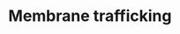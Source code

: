 ---
annotations:
- id: PW:0000004
  parent: regulatory pathway
  type: Pathway Ontology
  value: regulatory pathway
authors:
- Mkutmon
- Elisa
- Eweitz
description: 'The secretory membrane system allows a cell to regulate delivery of
  newly synthesized proteins, carbohydrates, and lipids to the cell surface, a necessity
  for growth and homeostasis. The system is made up of distinct organelles, including
  the endoplasmic reticulum (ER), Golgi complex, plasma membrane, and tubulovesicular
  transport intermediates. These organelles mediate intracellular membrane transport
  between themselves and the cell surface. Membrane traffic within this system flows
  along highly organized directional routes. Secretory cargo is synthesized and assembled
  in the ER and then transported to the Golgi complex for further processing and maturation.
  Upon arrival at the trans Golgi network (TGN),  the cargo is sorted and packaged
  into post-Golgi carriers that move through the cytoplasm to fuse with the cell surface.
  This directional membrane flow is balanced by retrieval pathways that bring membrane
  and selected proteins back to the compartment of origin.Original Pathway at Reactome:
  http://www.reactome.org/PathwayBrowser/#DB=gk_current&FOCUS_SPECIES_ID=48887&FOCUS_PATHWAY_ID=199991'
last-edited: 2021-05-21
organisms:
- Bos taurus
redirect_from:
- /index.php/Pathway:WP3212
- /instance/WP3212
revision: null
schema-jsonld:
- '@context': https://schema.org/
  '@id': https://wikipathways.github.io/pathways/WP3212.html
  '@type': Dataset
  creator:
    '@type': Organization
    name: WikiPathways
  description: 'The secretory membrane system allows a cell to regulate delivery of
    newly synthesized proteins, carbohydrates, and lipids to the cell surface, a necessity
    for growth and homeostasis. The system is made up of distinct organelles, including
    the endoplasmic reticulum (ER), Golgi complex, plasma membrane, and tubulovesicular
    transport intermediates. These organelles mediate intracellular membrane transport
    between themselves and the cell surface. Membrane traffic within this system flows
    along highly organized directional routes. Secretory cargo is synthesized and
    assembled in the ER and then transported to the Golgi complex for further processing
    and maturation. Upon arrival at the trans Golgi network (TGN),  the cargo is sorted
    and packaged into post-Golgi carriers that move through the cytoplasm to fuse
    with the cell surface. This directional membrane flow is balanced by retrieval
    pathways that bring membrane and selected proteins back to the compartment of
    origin.Original Pathway at Reactome: http://www.reactome.org/PathwayBrowser/#DB=gk_current&FOCUS_SPECIES_ID=48887&FOCUS_PATHWAY_ID=199991'
  keywords:
  - ADP
  - AP-1 Complex
  - AP1B1
  - AP1G1
  - AP1M1
  - AP1M2
  - AP1S1
  - AP1S2
  - AP1S3
  - ARCN1
  - ARF1
  - ARFGAP3
  - ARRB1
  - ATP
  - Arf1-GDP
  - Arf1-GTP
  - BLOC-1 Complex
  - BLOC1S1(1-125)
  - BLOC1S3
  - BLOC1S6
  - Bound Cargo
  - CHMP2
  - CHMP2A
  - CHMP2B
  - CHMP3
  - CHMP4
  - CHMP4A
  - CHMP4B
  - CHMP4C
  - CHMP5
  - CHMP6
  - CHMP7
  - CLINT1
  - CLTC-1 [cytosol]
  - CNO
  - COPA
  - COPB1
  - COPB2
  - COPE
  - COPG1
  - COPZ1
  - Cargo
  - Cargo:AP-1:Arf1-GTP:beta-Arrestin-1:Vamp
  - Cargo:AP-1:Beta-arrestin:Clathrin
  - Cargo:AP-1:Beta-arrestin:Vamp:Clathrin
  - Clathrin Triskelion
  - Clathrin light chain
  - Coatomer
  - Coatomer:ARFGAP1
  - Coatomer:Arf1-GDP:GAP
  - Coatomer:Arf1-GTP
  - Coatomer:Arf1-GTP:GAP
  - Coatomer:GAP Lattice
  - Complex
  - DNAJC6
  - DNM2
  - DTNBP1
  - ESCRT-0
  - ESCRT-0/Cargo
  - ESCRT-I
  - ESCRT-I/Cargo
  - ESCRT-II
  - ESCRT-II/Cargo
  - ESCRT-III
  - ESCRT-III/Cargo
  - Endosmal Membrane
  - FTH1(2-183)
  - FTL [cytosol]
  - Ferritin Complex
  - GBF1
  - GDP
  - GDP [cytosol]
  - GLUT4 to the Plasma
  - GTP
  - GTP [cytosol]
  - Gap junction
  - Golgi-associated
  - HGS
  - HSC70:Auxillin
  - HSPA8
  - Lattice
  - Lysosome
  - Lysosome Cargo
  - Lysosome Destined
  - Membrane
  - NAPA
  - PI(3,4,5)P3
  - PREB
  - PUM1
  - Pi
  - Plasma membrane
  - RPS27A
  - SAR1B
  - SEC13
  - SEC23A
  - SEC24A
  - SEC24B
  - SEC24C
  - SEC24D
  - SEC31A
  - SH3D19
  - SH3GL2
  - SNAP23
  - SNF8
  - STAM
  - STAM2
  - STX4
  - Sar1b:GDP Complex
  - Sar1b:GTP Complex
  - Sar1b:GTP:Sec23p:Sec24p
  - Sar1b:GTP:Sec23p:Sec24p:Sec13p:Sec31p
  - Sar1b:Sec23p:Sec24p:Sec13p:Sec31p
  - Sec23p:Sec24p
  - Sec24
  - Secretory granule
  - TSG101
  - TXNDC5
  - Translocation of
  - Triskelion:Dynamin:Endophilin
  - Triskelion:Vamp
  - UBA52
  - UBB
  - UBC(1-76) [endocytic
  - UBC(1-76) [endosome
  - UBC(153-228)
  - UBC(229-304)
  - UBC(305-380)
  - UBC(381-456)
  - UBC(457-532)
  - UBC(533-608)
  - UBC(609-684)
  - UBC(77-152)
  - Ubiquinated and PIP3
  - VAMP2
  - VAMP7
  - VAMP7 [lysosomal
  - VAMP8
  - VPS25
  - VPS28
  - VPS36
  - VPS37A
  - VPS37B [endosome
  - VPS37C
  - VPS37D
  - VPS4A
  - VPS4B
  - VTA1
  - Vamp
  - Vamp2:SNAP23:Syn4
  - Vamp7:SNAP23:Syn4
  - Vamp8:SNAP23:Syn4
  - Vesicle Cargo
  - Vesicle Destined
  - Vps/Vta1
  - '[cytosol]'
  - '[endocytic vesicle'
  - '[endosome membrane]'
  - '[lysosomal membrane]'
  - complex
  - docking and fusion
  - fusion complex
  - lattice
  - membrane]
  - proteins
  - regulation
  - trafficking and
  - vesicle docking and
  - vesicle interacting
  - vesicle membrane]
  license: CC0
  name: Membrane trafficking
seo: CreativeWork
title: Membrane trafficking
wpid: WP3212
---